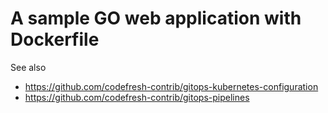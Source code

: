 # A sample GO web application with Dockerfile

See also
* https://github.com/codefresh-contrib/gitops-kubernetes-configuration
* https://github.com/codefresh-contrib/gitops-pipelines

#
